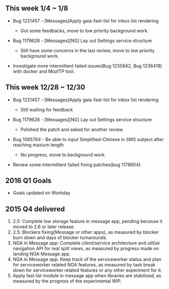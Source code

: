 ## This week 1/4 ~ 1/8
* Bug 1221457 - [Messages]Apply gaia-fast-list for inbox list rendering
  - Got some feedbacks, move to low priority background work.

* Bug 1179628 - [Messages][NG] Lay out Settings service structure
  - Still have some concerns in the last review, move to low priority background work.

* Investigate more intermittent failed issues(Bug 1235842, Bug 1236418) with docker and MozITP tool.

## This week 12/28 ~ 12/30
* Bug 1221457 - [Messages]Apply gaia-fast-list for inbox list rendering
  - Still waiting for feedback

* Bug 1179628 - [Messages][NG] Lay out Settings service structure
  - Polished the patch and asked for another review.

* Bug 1085764	- Be able to input Simplified-Chinese in SMS subject after reaching maxium length
  - No progress, move to background work.

* Review some intermittent failed fixing patches(bug 1179604).

## 2016 Q1 Goals

* Goals updated on Workday


## 2015 Q4 delivered

1. 2.5: Complete low storage feature in message app, pending because it moved to 2.6 or later release.
2. 2.5: Blockers fixing(Message or other apps), as measured by blocker burn down and days of blocker turnarounds.
3. NGA in Message app: Complete client/service architecture and utilize navigation API for real split views, as measured by progress made on landing NGA Message app.
4. NGA in Message app: Keep track of the serviceworker status and plan for serviceworker related NGA features, as measured by task break down for serviceworker related features or any other experiment for it.
5. Apply fast list module in message app when libraries are stabilized, as measured by the progress of the experimental WIP.  
